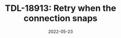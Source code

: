 ---
title: "TDL-18913: Retry when the connection snaps"
content-type: ""
date: 2022-05-23
entry-type: 
entry-category: integration
connection-id: 
connection-version: 
pull-request: "https://github.com/singer-io/tap-pendo/pull/98"
---